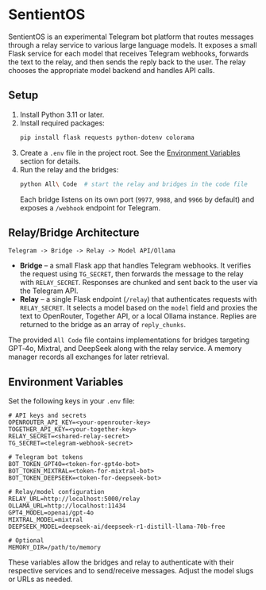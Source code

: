 # SentientOS

SentientOS is an experimental Telegram bot platform that routes messages through a relay service to various large language models. It exposes a small Flask service for each model that receives Telegram webhooks, forwards the text to the relay, and then sends the reply back to the user. The relay chooses the appropriate model backend and handles API calls.

## Setup

1. Install Python 3.11 or later.
2. Install required packages:
   ```bash
   pip install flask requests python-dotenv colorama
   ```
3. Create a `.env` file in the project root. See the [Environment Variables](#environment-variables) section for details.
4. Run the relay and the bridges:
   ```bash
   python All\ Code  # start the relay and bridges in the code file
   ```
   Each bridge listens on its own port (`9977`, `9988`, and `9966` by default) and exposes a `/webhook` endpoint for Telegram.

## Relay/Bridge Architecture

```
Telegram -> Bridge -> Relay -> Model API/Ollama
```

- **Bridge** – a small Flask app that handles Telegram webhooks. It verifies the request using `TG_SECRET`, then forwards the message to the relay with `RELAY_SECRET`. Responses are chunked and sent back to the user via the Telegram API.
- **Relay** – a single Flask endpoint (`/relay`) that authenticates requests with `RELAY_SECRET`. It selects a model based on the `model` field and proxies the text to OpenRouter, Together API, or a local Ollama instance. Replies are returned to the bridge as an array of `reply_chunks`.

The provided `All Code` file contains implementations for bridges targeting GPT‑4o, Mixtral, and DeepSeek along with the relay service. A memory manager records all exchanges for later retrieval.

## Environment Variables

Set the following keys in your `.env` file:

```
# API keys and secrets
OPENROUTER_API_KEY=<your-openrouter-key>
TOGETHER_API_KEY=<your-together-key>
RELAY_SECRET=<shared-relay-secret>
TG_SECRET=<telegram-webhook-secret>

# Telegram bot tokens
BOT_TOKEN_GPT4O=<token-for-gpt4o-bot>
BOT_TOKEN_MIXTRAL=<token-for-mixtral-bot>
BOT_TOKEN_DEEPSEEK=<token-for-deepseek-bot>

# Relay/model configuration
RELAY_URL=http://localhost:5000/relay
OLLAMA_URL=http://localhost:11434
GPT4_MODEL=openai/gpt-4o
MIXTRAL_MODEL=mixtral
DEEPSEEK_MODEL=deepseek-ai/deepseek-r1-distill-llama-70b-free

# Optional
MEMORY_DIR=/path/to/memory
```

These variables allow the bridges and relay to authenticate with their respective services and to send/receive messages. Adjust the model slugs or URLs as needed.
